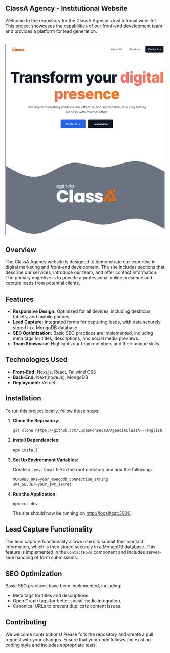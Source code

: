 ## ClassA Agency - Institutional Website

Welcome to the repository for the ClassA Agency's institutional website! This project showcases the capabilities of our front-end development team and provides a platform for lead generation.
<br/>
<br/>


![Class a image](image.png)

## Overview

The ClassA Agency website is designed to demonstrate our expertise in digital marketing and front-end development. The site includes sections that describe our services, introduce our team, and offer contact information. The primary objective is to provide a professional online presence and capture leads from potential clients.

## Features

- **Responsive Design:** Optimized for all devices, including desktops, tablets, and mobile phones.
- **Lead Capture:** Integrated forms for capturing leads, with data securely stored in a MongoDB database.
- **SEO Optimization:** Basic SEO practices are implemented, including meta tags for titles, descriptions, and social media previews.
- **Team Showcase:** Highlights our team members and their unique skills.

## Technologies Used

- **Front-End:** Next.js, React, Tailwind CSS
- **Back-End:** Next(nodeJs), MongoDB
- **Deployment:** Vercel

## Installation

To run this project locally, follow these steps:

1. **Clone the Repository:**

   ```bash
   git clone https://github.com/LucasFonseca0/AgenciaClassA---english
   ```

2. **Install Dependencies:**

   ```bash
   npm install
   ```

3. **Set Up Environment Variables:**

   Create a `.env.local` file in the root directory and add the following:

   ```
   MONGODB_URI=your_mongodb_connection_string
   JWT_SECRET=your_jwt_secret
   ```

4. **Run the Application:**

   ```bash
   npm run dev
   ```

   The site should now be running on [http://localhost:3000](http://localhost:3000).


## Lead Capture Functionality

The lead capture functionality allows users to submit their contact information, which is then stored securely in a MongoDB database. This feature is implemented in the `ContactForm` component and includes server-side handling of form submissions.

## SEO Optimization

Basic SEO practices have been implemented, including:

- Meta tags for titles and descriptions.
- Open Graph tags for better social media integration.
- Canonical URLs to prevent duplicate content issues.

## Contributing

We welcome contributions! Please fork the repository and create a pull request with your changes. Ensure that your code follows the existing coding style and includes appropriate tests.

